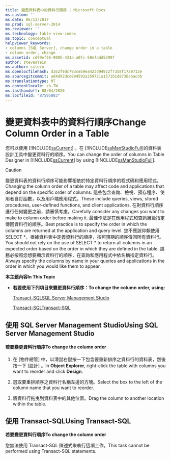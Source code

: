 ```yaml
---
title: 變更資料表中的資料行順序 | Microsoft Docs
ms.custom: ''
ms.date: 06/13/2017
ms.prod: sql-server-2014
ms.reviewer: ''
ms.technology: table-view-index
ms.topic: conceptual
helpviewer_keywords:
- columns [SQL Server], change order in a table
- column order, change
ms.assetid: cd99ef56-9085-431a-a0fc-58e7add5399f
author: stevestein
ms.author: sstein
ms.openlocfilehash: d162f9dc793ceb9ea423d94922f7358f1729712e
ms.sourcegitcommit: ad4d92dce894592a259721a1571b1d8736abacdb
ms.translationtype: MT
ms.contentlocale: zh-TW
ms.lasthandoff: 08/04/2020
ms.locfileid: "87595883"
---
```

# <a name="change-column-order-in-a-table"></a><span data-ttu-id="501fe-102">變更資料表中的資料行順序</span><span class="sxs-lookup"><span data-stu-id="501fe-102">Change Column Order in a Table</span></span>
  <span data-ttu-id="501fe-103">您可以使用 [!INCLUDE[ssCurrent](../../includes/sscurrent-md.md)] ，在 [!INCLUDE[ssManStudioFull](../../includes/ssmanstudiofull-md.md)]的資料表設計工具中變更資料行的順序。</span><span class="sxs-lookup"><span data-stu-id="501fe-103">You can change the order of columns in Table Designer in [!INCLUDE[ssCurrent](../../includes/sscurrent-md.md)] by using [!INCLUDE[ssManStudioFull](../../includes/ssmanstudiofull-md.md)].</span></span>  
  
> [!CAUTION]  
>  <span data-ttu-id="501fe-104">變更資料表的資料行順序可能影響相依於特定資料行順序的程式碼和應用程式。</span><span class="sxs-lookup"><span data-stu-id="501fe-104">Changing the column order of a table may affect code and applications that depend on the specific order of columns.</span></span> <span data-ttu-id="501fe-105">這些包含查詢、檢視、預存程序、使用者自訂函數，以及用戶端應用程式。</span><span class="sxs-lookup"><span data-stu-id="501fe-105">These include queries, views, stored procedures, user-defined functions, and client applications.</span></span> <span data-ttu-id="501fe-106">在對資料行順序進行任何變更之前，請審慎考慮。</span><span class="sxs-lookup"><span data-stu-id="501fe-106">Carefully consider any changes you want to make to column order before making it.</span></span> <span data-ttu-id="501fe-107">最佳作法是在應用程式和查詢層級指定傳回資料行的順序。</span><span class="sxs-lookup"><span data-stu-id="501fe-107">Best practice is to specify the order in which the columns are returned at the application and query level.</span></span> <span data-ttu-id="501fe-108">您不應該仰賴使用 SELECT \*，根據資料表中定義資料行的順序，按照預期的順序傳回所有資料行。</span><span class="sxs-lookup"><span data-stu-id="501fe-108">You should not rely on the use of SELECT \* to return all columns in an expected order based on the order in which they are defined in the table.</span></span> <span data-ttu-id="501fe-109">請務必按照您想要顯示資料行的順序，在查詢和應用程式中依名稱指定資料行。</span><span class="sxs-lookup"><span data-stu-id="501fe-109">Always specify the columns by name in your queries and applications in the order in which you would like them to appear.</span></span>  
  
 <span data-ttu-id="501fe-110">**本主題內容**</span><span class="sxs-lookup"><span data-stu-id="501fe-110">**In This Topic**</span></span>  
  
-   <span data-ttu-id="501fe-111">**若要使用下列項目來變更資料行順序：**</span><span class="sxs-lookup"><span data-stu-id="501fe-111">**To change the column order, using:**</span></span>  
  
     [<span data-ttu-id="501fe-112">Transact-SQL</span><span class="sxs-lookup"><span data-stu-id="501fe-112">SQL Server Management Studio</span></span>](#SSMSProcedure)  
  
     [<span data-ttu-id="501fe-113">Transact-SQL</span><span class="sxs-lookup"><span data-stu-id="501fe-113">Transact-SQL</span></span>](#TsqlProcedure)  
  
##  <a name="using-sql-server-management-studio"></a><a name="SSMSProcedure"></a> <span data-ttu-id="501fe-114">使用 SQL Server Management Studio</span><span class="sxs-lookup"><span data-stu-id="501fe-114">Using SQL Server Management Studio</span></span>  
  
#### <a name="to-change-the-column-order"></a><span data-ttu-id="501fe-115">若要變更資料行順序</span><span class="sxs-lookup"><span data-stu-id="501fe-115">To change the column order</span></span>  
  
1.  <span data-ttu-id="501fe-116">在 [物件總管]  中，以滑鼠右鍵按一下包含要重新排序之資料行的資料表，然後按一下 [設計]  。</span><span class="sxs-lookup"><span data-stu-id="501fe-116">In **Object Explorer**, right-click the table with columns you want to reorder and click **Design**.</span></span>  
  
2.  <span data-ttu-id="501fe-117">選取要重排順序之資料行名稱左邊的方塊。</span><span class="sxs-lookup"><span data-stu-id="501fe-117">Select the box to the left of the column name that you want to reorder.</span></span>  
  
3.  <span data-ttu-id="501fe-118">將資料行拖曳到資料表中的其他位置。</span><span class="sxs-lookup"><span data-stu-id="501fe-118">Drag the column to another location within the table.</span></span>  
  
##  <a name="using-transact-sql"></a><a name="TsqlProcedure"></a> <span data-ttu-id="501fe-119">使用 Transact-SQL</span><span class="sxs-lookup"><span data-stu-id="501fe-119">Using Transact-SQL</span></span>  
 <span data-ttu-id="501fe-120">**若要變更資料行順序**</span><span class="sxs-lookup"><span data-stu-id="501fe-120">**To change the column order**</span></span>  
  
 <span data-ttu-id="501fe-121">您無法使用 Transact-SQL 陳述式來執行這項工作。</span><span class="sxs-lookup"><span data-stu-id="501fe-121">This task cannot be performed using Transact-SQL statements.</span></span>  
  
###  <a name="TsqlExample"></a>  
